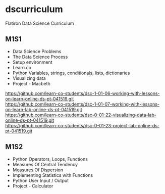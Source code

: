 # dscurriculum
Flatiron Data Science Curriculum

## M1S1
* Data Science Problems
* The Data Science Process
* Setup environment
* Learn.co
* Python Variables, strings, conditionals, lists, dictionaries
* Visualizing data
* Project - Macbeth


https://github.com/learn-co-students/dsc-1-01-06-working-with-lessons-on-learn-online-ds-pt-041519.git  
https://github.com/learn-co-students/dsc-1-01-07-working-with-lessons-on-learn-lab-online-ds-pt-041519.git  
https://github.com/learn-co-students/dsc-0-01-22-visualizing-data-lab-online-ds-pt-041519.git  
https://github.com/learn-co-students/dsc-0-01-23-project-lab-online-ds-pt-041519.git  

## M1S2
* Python Operators, Loops, Functions
* Measures Of Central Tendency
* Measures Of Dispersion
* Implementing Statistics with Functions
* Python User Input / Output
* Project - Calculator